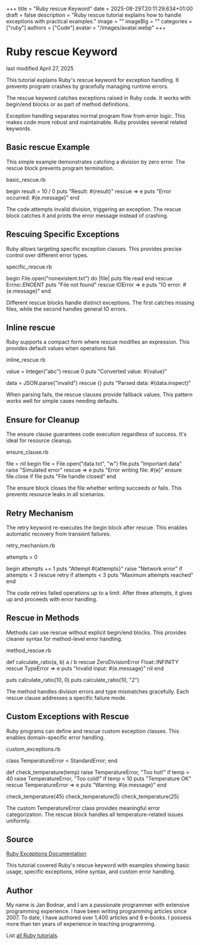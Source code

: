 +++
title = "Ruby rescue Keyword"
date = 2025-08-29T20:11:29.634+01:00
draft = false
description = "Ruby rescue tutorial explains how to handle exceptions with practical examples."
image = ""
imageBig = ""
categories = ["ruby"]
authors = ["Cude"]
avatar = "/images/avatar.webp"
+++

# Ruby rescue Keyword

last modified April 27, 2025

This tutorial explains Ruby's rescue keyword for exception handling.
It prevents program crashes by gracefully managing runtime errors.

The rescue keyword catches exceptions raised in Ruby code. It works
with begin/end blocks or as part of method definitions.

Exception handling separates normal program flow from error logic. This makes
code more robust and maintainable. Ruby provides several related keywords.

## Basic rescue Example

This simple example demonstrates catching a division by zero error. The rescue
block prevents program termination.

basic_rescue.rb
  

begin
  result = 10 / 0
  puts "Result: #{result}"
rescue =&gt; e
  puts "Error occurred: #{e.message}"
end

The code attempts invalid division, triggering an exception. The rescue block
catches it and prints the error message instead of crashing.

## Rescuing Specific Exceptions

Ruby allows targeting specific exception classes. This provides precise control
over different error types.

specific_rescue.rb
  

begin
  File.open("nonexistent.txt") do |file|
    puts file.read
  end
rescue Errno::ENOENT
  puts "File not found"
rescue IOError =&gt; e
  puts "IO error: #{e.message}"
end

Different rescue blocks handle distinct exceptions. The first catches missing
files, while the second handles general IO errors.

## Inline rescue

Ruby supports a compact form where rescue modifies an expression. This provides
default values when operations fail.

inline_rescue.rb
  

value = Integer("abc") rescue 0
puts "Converted value: #{value}"

data = JSON.parse("invalid") rescue {}
puts "Parsed data: #{data.inspect}"

When parsing fails, the rescue clauses provide fallback values. This pattern
works well for simple cases needing defaults.

## Ensure for Cleanup

The ensure clause guarantees code execution regardless of success.
It's ideal for resource cleanup.

ensure_clause.rb
  

file = nil
begin
  file = File.open("data.txt", "w")
  file.puts "Important data"
  raise "Simulated error"
rescue =&gt; e
  puts "Error writing file: #{e}"
ensure
  file.close if file
  puts "File handle closed"
end

The ensure block closes the file whether writing succeeds or fails. This prevents
resource leaks in all scenarios.

## Retry Mechanism

The retry keyword re-executes the begin block after rescue. This
enables automatic recovery from transient failures.

retry_mechanism.rb
  

attempts = 0

begin
  attempts += 1
  puts "Attempt #{attempts}"
  raise "Network error" if attempts &lt; 3
rescue
  retry if attempts &lt; 3
  puts "Maximum attempts reached"
end

The code retries failed operations up to a limit. After three attempts, it gives
up and proceeds with error handling.

## Rescue in Methods

Methods can use rescue without explicit begin/end blocks. This provides cleaner
syntax for method-level error handling.

method_rescue.rb
  

def calculate_ratio(a, b)
  a / b
rescue ZeroDivisionError
  Float::INFINITY
rescue TypeError =&gt; e
  puts "Invalid input: #{e.message}"
  nil
end

puts calculate_ratio(10, 0)
puts calculate_ratio(10, "2")

The method handles division errors and type mismatches gracefully. Each rescue
clause addresses a specific failure mode.

## Custom Exceptions with Rescue

Ruby programs can define and rescue custom exception classes. This enables
domain-specific error handling.

custom_exceptions.rb
  

class TemperatureError &lt; StandardError; end

def check_temperature(temp)
  raise TemperatureError, "Too hot!" if temp &gt; 40
  raise TemperatureError, "Too cold!" if temp &lt; 10
  puts "Temperature OK"
rescue TemperatureError =&gt; e
  puts "Warning: #{e.message}"
end

check_temperature(45)
check_temperature(5)
check_temperature(25)

The custom TemperatureError class provides meaningful error categorization. The
rescue block handles all temperature-related issues uniformly.

## Source

[Ruby Exceptions Documentation](https://ruby-doc.org/3.4.1/syntax/exceptions_rdoc.html/)

This tutorial covered Ruby's rescue keyword with examples showing basic usage,
specific exceptions, inline syntax, and custom error handling.

## Author

My name is Jan Bodnar, and I am a passionate programmer with extensive
programming experience. I have been writing programming articles since 2007.
To date, I have authored over 1,400 articles and 8 e-books. I possess more
than ten years of experience in teaching programming.

List [all Ruby tutorials](/ruby/).